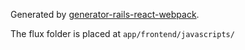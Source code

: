 Generated by [generator-rails-react-webpack](https://github.com/hung-phan/generator-rails-react-webpack).

The flux folder is placed at `app/frontend/javascripts/`
